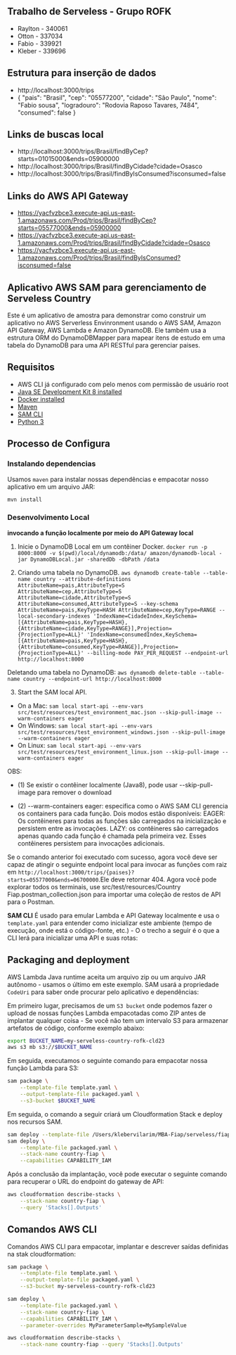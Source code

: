 ## Trabalho de Serveless - Grupo ROFK
  * Raylton - 340061
  * Otton - 337034
  * Fabio - 339921
  * Kleber - 339696 

## Estrutura para inserção de dados
   * http://localhost:3000/trips
   * {
        "pais": "Brasil",
        "cep": "05577200",
        "cidade": "São Paulo",
        "nome": "Fabio sousa",
        "logradouro": "Rodovia Raposo Tavares, 7484",
        "consumed": false
    }

## Links de buscas local 
   * http://localhost:3000/trips/Brasil/findByCep?starts=01015000&ends=05900000
   * http://localhost:3000/trips/Brasil/findByCidade?cidade=Osasco
   * http://localhost:3000/trips/Brasil/findByIsConsumed?isconsumed=false

## Links do AWS API Gateway
   * https://yacfvzbce3.execute-api.us-east-1.amazonaws.com/Prod/trips/Brasil/findByCep?starts=05577000&ends=05900000
   * https://yacfvzbce3.execute-api.us-east-1.amazonaws.com/Prod/trips/Brasil/findByCidade?cidade=Osasco
   * https://yacfvzbce3.execute-api.us-east-1.amazonaws.com/Prod/trips/Brasil/findByIsConsumed?isconsumed=false

## Aplicativo AWS SAM para gerenciamento de Serveless Country

Este é um aplicativo de amostra para demonstrar como construir um aplicativo no AWS Serverless Envinronment usando o AWS SAM, Amazon API Gateway, AWS Lambda e Amazon DynamoDB.
Ele também usa a estrutura ORM do DynamoDBMapper para mapear itens de estudo em uma tabela do DynamoDB para uma API RESTful para gerenciar paises.


## Requisitos

* AWS CLI já configurado com pelo menos com permissão de usuário root
* [Java SE Development Kit 8 installed](http://www.oracle.com/technetwork/java/javase/downloads/jdk8-downloads-2133151.html)
* [Docker installed](https://www.docker.com/community-edition)
* [Maven](https://maven.apache.org/install.html)
* [SAM CLI](https://github.com/awslabs/aws-sam-cli)
* [Python 3](https://docs.python.org/3/)

## Processo de Configura

### Instalando dependencias

Usamos `maven` para instalar nossas dependências e empacotar nosso aplicativo em um arquivo JAR:

```bash
mvn install
```

### Desenvolvimento Local

**invocando a função localmente por meio do API Gateway local**

1. Inicie o DynamoDB Local em um contêiner Docker. `docker run -p 8000:8000 -v $(pwd)/local/dynamodb:/data/ amazon/dynamodb-local -jar DynamoDBLocal.jar -sharedDb -dbPath /data`

2. Criando uma tabela no DynamoDB. `aws dynamodb create-table --table-name country --attribute-definitions AttributeName=pais,AttributeType=S AttributeName=cep,AttributeType=S AttributeName=cidade,AttributeType=S AttributeName=consumed,AttributeType=S --key-schema AttributeName=pais,KeyType=HASH AttributeName=cep,KeyType=RANGE --local-secondary-indexes 'IndexName=CidadeIndex,KeySchema=[{AttributeName=pais,KeyType=HASH},{AttributeName=cidade,KeyType=RANGE}],Projection={ProjectionType=ALL}' 'IndexName=consumedIndex,KeySchema=[{AttributeName=pais,KeyType=HASH},{AttributeName=consumed,KeyType=RANGE}],Projection={ProjectionType=ALL}' --billing-mode PAY_PER_REQUEST --endpoint-url http://localhost:8000`

Deletando uma tabela no DynamoDB: `aws dynamodb delete-table --table-name country --endpoint-url http://localhost:8000`

3. Start the SAM local API.
 - On a Mac: `sam local start-api --env-vars src/test/resources/test_environment_mac.json --skip-pull-image --warm-containers eager`
 - On Windows: `sam local start-api --env-vars src/test/resources/test_environment_windows.json --skip-pull-image --warm-containers eager`
 - On Linux: `sam local start-api --env-vars src/test/resources/test_environment_linux.json --skip-pull-image --warm-containers eager`
 
 OBS:  
 
 - (1) Se existir o contêiner localmente (Java8), pode usar --skip-pull-image para remover o download

 - (2) --warm-containers eager: especifica como o AWS SAM CLI gerencia os containers para cada função.
       Dois modos estão disponíveis:
       EAGER: Os contêineres para todas as funções são carregados na inicialização e persistem entre as invocações.
       LAZY: os contêineres são carregados apenas quando cada função é chamada pela primeira vez. Esses contêineres persistem para invocações adicionais.


Se o comando anterior foi executado com sucesso, agora você deve ser capaz de atingir o seguinte endpoint local para invocar as funções com raiz em `http://localhost:3000/trips/{paises}?starts=05577000&ends=06700000`.Ele deve retornar 404. Agora você pode explorar todos os terminais, use src/test/resources/Country Fiap.postman_collection.json para importar uma coleção de restos de API para o Postman.



**SAM CLI** É usado para emular Lambda e API Gateway localmente e usa o `template.yaml` para
entender como inicializar este ambiente (tempo de execução, onde está o código-fonte, etc.) - O
o trecho a seguir é o que a CLI lerá para inicializar uma API e suas rotas:



## Packaging and deployment

AWS Lambda Java runtime aceita um arquivo zip ou um arquivo JAR autônomo - usamos o último em
este exemplo. SAM usará a propriedade `CodeUri` para saber onde procurar pelo aplicativo e
dependências:

Em primeiro lugar, precisamos de um `S3 bucket` onde podemos fazer o upload de nossas funções Lambda empacotadas como ZIP antes de implantar qualquer coisa - Se você não tem um intervalo S3 para armazenar artefatos de código, conforme exemplo abaixo:

```bash
export BUCKET_NAME=my-serveless-country-rofk-cld23
aws s3 mb s3://$BUCKET_NAME
```

Em seguida, executamos o seguinte comando para empacotar nossa função Lambda para S3:

```bash
sam package \
    --template-file template.yaml \
    --output-template-file packaged.yaml \
    --s3-bucket $BUCKET_NAME
```

Em seguida, o comando a seguir criará um Cloudformation Stack e deploy nos recursos SAM.
```bash
sam deploy --template-file /Users/klebervilarim/MBA-Fiap/serveless/fiap-country/packaged.yaml --stack-name country-fiap --capabilities CAPABILITY_IAM
sam deploy \
    --template-file packaged.yaml \
    --stack-name country-fiap \
    --capabilities CAPABILITY_IAM
```

Após a conclusão da implantação, você pode executar o seguinte comando para recuperar o URL do endpoint do gateway de API:

```bash
aws cloudformation describe-stacks \
    --stack-name country-fiap \
    --query 'Stacks[].Outputs'
```

## Comandos AWS CLI

Comandos AWS CLI para empacotar, implantar e descrever saídas definidas na stak cloudformation:

```bash
sam package \
    --template-file template.yaml \
    --output-template-file packaged.yaml \
    --s3-bucket my-serveless-country-rofk-cld23

sam deploy \
    --template-file packaged.yaml \
    --stack-name country-fiap \
    --capabilities CAPABILITY_IAM \
    --parameter-overrides MyParameterSample=MySampleValue

aws cloudformation describe-stacks \
    --stack-name country-fiap --query 'Stacks[].Outputs'
```

